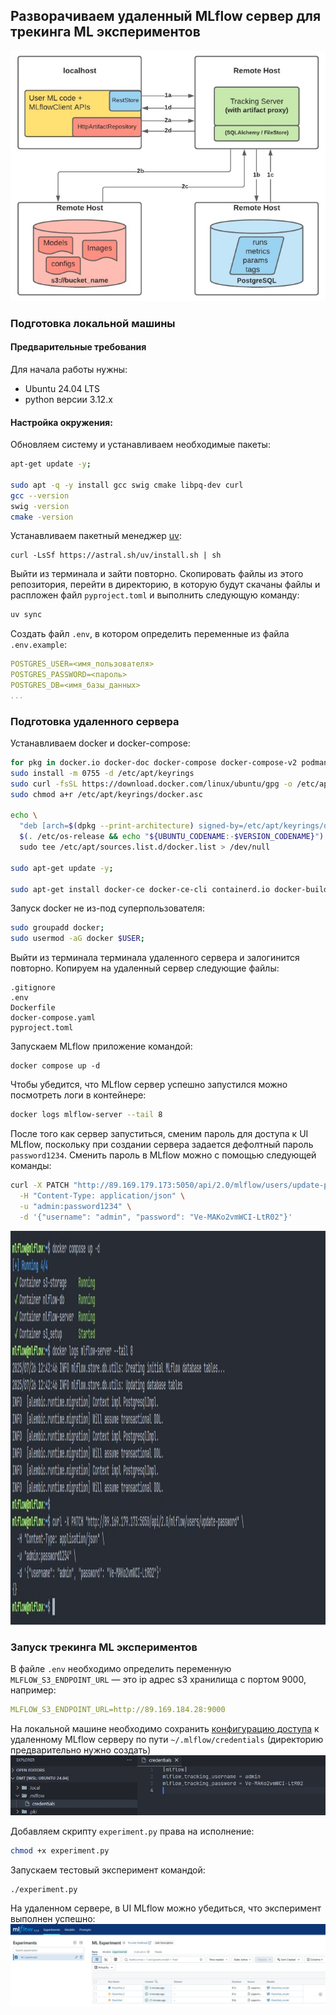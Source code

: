 ## Разворачиваем удаленный MLflow  сервер для трекинга ML экспериментов

<img src="https://github.com/dmt-zh/BigData/blob/main/MLflow/static/mlflow_server.jpg"/>


### Подготовка локальной машины

#### Предварительные требования

Для начала работы нужны:
- Ubuntu 24.04 LTS
- python версии 3.12.x

#### Настройка окружения:

Обновляем систему и устанавливаем необходимые пакеты:
```sh
apt-get update -y;

sudo apt -q -y install gcc swig cmake libpq-dev curl
gcc --version
swig -version
cmake -version
```

Устанавливаем пакетный менеджер [uv](https://docs.astral.sh/uv/getting-started/installation/):
```shell
curl -LsSf https://astral.sh/uv/install.sh | sh
```

Выйти из терминала и зайти повторно. Скопировать файлы из этого репозитория, перейти в директорию, в которую будут скачаны файлы и распложен файл `pyproject.toml` и выполнить следующую команду:
```sh
uv sync
```

Создать файл `.env`, в котором определить переменные из файла `.env.example`:
```yml
POSTGRES_USER=<имя_пользователя>
POSTGRES_PASSWORD=<пароль>
POSTGRES_DB=<имя_базы_данных>
...
```

### Подготовка удаленного сервера

Устанавливаем docker и docker-compose:
```sh
for pkg in docker.io docker-doc docker-compose docker-compose-v2 podman-docker containerd runc; do sudo apt-get remove $pkg; done
sudo install -m 0755 -d /etc/apt/keyrings
sudo curl -fsSL https://download.docker.com/linux/ubuntu/gpg -o /etc/apt/keyrings/docker.asc
sudo chmod a+r /etc/apt/keyrings/docker.asc

echo \
  "deb [arch=$(dpkg --print-architecture) signed-by=/etc/apt/keyrings/docker.asc] https://download.docker.com/linux/ubuntu \
  $(. /etc/os-release && echo "${UBUNTU_CODENAME:-$VERSION_CODENAME}") stable" | \
  sudo tee /etc/apt/sources.list.d/docker.list > /dev/null

sudo apt-get update -y;

sudo apt-get install docker-ce docker-ce-cli containerd.io docker-buildx-plugin docker-compose-plugin -y;
```

Запуск docker не из-под суперпользователя:
```sh
sudo groupadd docker;
sudo usermod -aG docker $USER;
```

Выйти из терминала терминала удаленного сервера и залогинится повторно. Копируем на удаленный сервер следующие файлы:
```
.gitignore
.env
Dockerfile
docker-compose.yaml
pyproject.toml
```

Запускаем MLflow приложение командой:
```
docker compose up -d
```

Чтобы убедится, что MLflow сервер успешно запустился можно посмотреть логи в контейнере:
```sh
docker logs mlflow-server --tail 8
```

После того как сервер запуститься, сменим пароль для доступа к UI MLflow, поскольку при создании сервера задается дефолтный пароль `password1234`. Cменить пароль в MLflow можно с помощью следующей команды:
```bash
curl -X PATCH "http://89.169.179.173:5050/api/2.0/mlflow/users/update-password" \
  -H "Content-Type: application/json" \
  -u "admin:password1234" \
  -d '{"username": "admin", "password": "Ve-MAKo2vmWCI-LtR02"}'
```

<img src="https://github.com/dmt-zh/BigData/blob/main/MLflow/static/mlflow_auth.jpg" width="630" height="630"/>

### Запуск трекинга ML экспериментов

В файле `.env` необходимо определить переменную `MLFLOW_S3_ENDPOINT_URL` — это ip адрес s3 хранилища с портом 9000, например:
```yml
MLFLOW_S3_ENDPOINT_URL=http://89.169.184.28:9000
```

На локальной машине необходимо сохранить [конфигурацию доступа](https://mlflow.org/docs/3.0.0rc2/auth#using-credentials-file) к удаленному MLflow серверу по пути `~/.mlflow/credentials` (директорию предварительно нужно создать)
<img src="https://github.com/dmt-zh/BigData/blob/main/MLflow/static/mlflow_creds.jpg"/>


Добавляем скрипту `experiment.py` права на исполнение:
```sh
chmod +x experiment.py
```

Запускаем тестовый эксперимент командой:
```sh
./experiment.py
```

На удаленном сервере, в UI MLflow можно убедиться, что эксперимент выполнен успешно:
<img src="https://github.com/dmt-zh/BigData/blob/main/MLflow/static/mlflow_ui.jpg"/>

